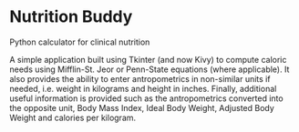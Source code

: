Nutrition Buddy
==============

Python calculator for clinical nutrition

A simple application built using Tkinter (and now Kivy) to
compute caloric needs using Mifflin-St. Jeor or Penn-State
equations (where applicable). It also provides the ability
to enter antropometrics in non-similar units if needed, i.e.
weight in kilograms and height in inches. Finally, additional
useful information is provided such as the antropometrics
converted into the opposite unit, Body Mass Index, Ideal Body
Weight, Adjusted Body Weight and calories per kilogram.
